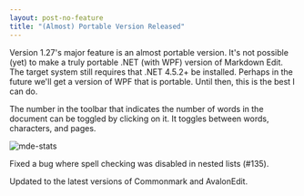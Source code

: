 ```yaml
---
layout: post-no-feature    
title: "(Almost) Portable Version Released"
---
```


Version 1.27's major feature is an almost portable version. It's not possible (yet) to make a truly portable .NET (with WPF) version of Markdown Edit. The target system still requires that .NET 4.5.2+ be installed. Perhaps in the future we'll get a version of WPF that is portable. Until then, this is the best I can do.

The number in the toolbar that indicates the number of words in the document can be toggled by clicking on it. It toggles between words, characters, and pages.

![mde-stats](http://i.imgur.com/u9Qb9NZ.png)

Fixed a bug where spell checking was disabled in nested lists (#135).

Updated to the latest versions of Commonmark and AvalonEdit.